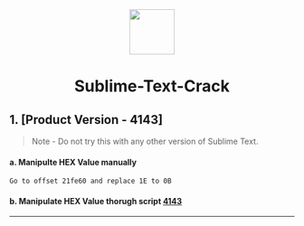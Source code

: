 <div align="center">
  <img height="80" src="https://www.sublimehq.com/images/sublime_text.png">
  <h1>Sublime-Text-Crack</h1>
</div>

## 1. [Product Version - 4143]
> Note - Do not try this with any other version of Sublime Text.
#### a. Manipulte HEX Value manually
 	Go to offset 21fe60 and replace 1E to 0B
#### b. Manipulate HEX Value thorugh script <a href="https://github.com/sanchit0160/Sublime-Text-Crack/blob/main/4143.cpp"><b>4143</b></a>
---
